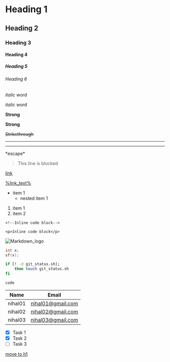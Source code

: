 <!-- Headings -->
# Heading 1
## Heading 2
### Heading 3
#### Heading 4
##### Heading 5
###### Heading 6

<!-- Italic -->
*italic* word

_italic_ word

<!-- Strong -->
**Strong**
 
__Strong__

<!-- Strikethrough -->
~~Strikethrough~~

<!-- Horizontal rule -->
---
___

<!-- Escape special character -->
\*escape\*

<!-- Blockquote -->
>This line is blocked

<!-- Links -->
[link](https://www.google.com "nihal")

[%link_text%](%link_address% "%title%")

<!-- Unordered list -->
* item 1
	* nested item 1

<!-- Ordered list -->
1. item 1
1. item 2 

<!-- Inline code block -->
`<!--Inline code block-->`

`<p>Inline code block</p>`

<!-- Image -->
![Markdown_logo](https://markdown-here.com/img/icon256.png "title")

<!-- GitHub special markdown -->

<!-- Codeblocks -->
```c++
int x;
sf(x);
```

```bash
if [! -d git_status.sh];
	then touch git_status.sh
fi

```

```%syntax%
code
```
<!-- Tables -->
| Name 		| Email				|
| --------- | ----------------- |
| nihal01 	| nihal01@gmail.com	|
| nihal02 	| nihal02@gmail.com	|
| nihal03 	| nihal03@gmail.com	|

<!-- Tasklist -->
* [x] Task 1
* [x] Task 2
* [ ] Task 3

[move to h1](#heading-1)